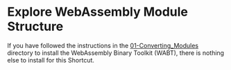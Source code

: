 # Explore WebAssembly Module Structure

If you have followed the instructions in the [01-Converting_Modules](https://github.com/bsletten/Oreilly-WebAssembly-Shortcuts/tree/main/01-Converting_Modules) directory to install the WebAssembly Binary Toolkit (WABT), there is nothing else to install for this Shortcut.